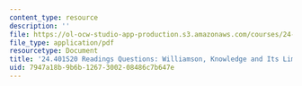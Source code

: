 ```yaml
---
content_type: resource
description: ''
file: https://ol-ocw-studio-app-production.s3.amazonaws.com/courses/24-401-proseminar-in-philosophy-ii-spring-2020/7947a18b9b6b1267300208486c7b647e_MIT24_401S20_Questions17.pdf
file_type: application/pdf
resourcetype: Document
title: '24.401S20 Readings Questions: Williamson, Knowledge and Its Limits'
uid: 7947a18b-9b6b-1267-3002-08486c7b647e
---
```

